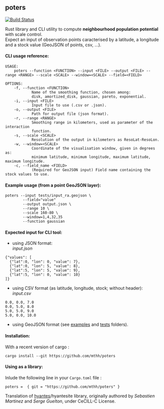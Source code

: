 ## poters
[![Build Status](https://travis-ci.org/mthh/magrit.svg?branch=master)](https://travis-ci.org/mthh/magrit)

Rust library and CLI utility to compute **neighbourhood population potential** with scale control.  
Expect an input of observation points caracterised by a latitude, a longitude and a stock value (GeoJSON of points, csv, ...).

#### CLI usage reference:
```
USAGE:
    poters --function <FUNCTION> --input <FILE> --output <FILE> --range <RANGE> --scale <SCALE> --window=<SCALE> --field=<FIELD>

OPTIONS:
    -f, --function <FUNCTION>
            Name of the smoothing function, chosen among:
            disk, amortized_disk, gaussian, pareto, exponential.
    -i, --input <FILE>
            Input file to use (.csv or .json).
    -o, --output <FILE>
            Path for output file (json format).
    -r, --range <RANGE>
            Smoothing range in kilometers, used as parameter of the interaction
            function.
    -s, --scale <SCALE>
            Resolution of the output in kilometers as ResoLat-ResoLon.
    -w, --window=<SCALE>
            Coordinate of the visualisation window, given in degrees as:
            minimum latitude, minimum longitude, maximum latitude, maximum longitude.
    -c, --field_name <FIELD>
            (Required for GeoJSON input) Field name containing the stock values to use.

```

#### Example usage (from a point GeoJSON layer):
```
poters --input tests/input_ra.geojson \
        --field="value"
        --output output.json \
        --range 10 \
        --scale 160-80 \
        --window=1,4,32,35
        --function gaussian
```

#### Expected input for CLI tool:
- using JSON format:  
*input.json*
```
{"values": [
  {"lat":0, "lon": 0, "value": 7},
  {"lat":0, "lon": 5, "value": 8},
  {"lat":5, "lon": 5, "value": 9},
  {"lat":5, "lon": 0, "value": 10}
]}
```

- using CSV format (as latitude, longitude, stock; without header):  
*input.csv*
```
0.0, 0.0, 7.0
0.0, 5.0, 8.0
5.0, 5.0, 9.0
5.0, 0.0, 10.0
```

- using GeoJSON format (see [examples](https://github.com/mthh/poters/tree/master/examples) and [tests](https://github.com/mthh/poters/tree/master/tests) folders).  


#### Installation:
With a recent version of cargo :
```
cargo install --git https://github.com/mthh/poters
```

#### Using as a library:
Inlude the following line in your `Cargo.toml` file :
```
poters =  { git = "https://github.com/mthh/poters" }
```


Translation of [hyantes](http://hyantes.gforge.inria.fr/)/hyantesite library, originally authored by *Sebastien Martinez* and *Serge Guelton*, under CeCILL-C License.
